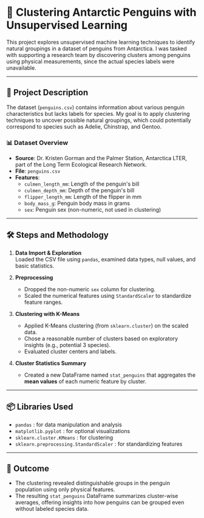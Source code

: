 # 🐧 Clustering Antarctic Penguins with Unsupervised Learning

This project explores unsupervised machine learning techniques to identify natural groupings in a dataset of penguins from Antarctica. I was tasked with supporting a research team by discovering clusters among penguins using physical measurements, since the actual species labels were unavailable.

---

## 📄 Project Description

The dataset (`penguins.csv`) contains information about various penguin characteristics but lacks labels for species. My goal is to apply clustering techniques to uncover possible natural groupings, which could potentially correspond to species such as Adelie, Chinstrap, and Gentoo.

### 📊 Dataset Overview

- **Source**: Dr. Kristen Gorman and the Palmer Station, Antarctica LTER, part of the Long Term Ecological Research Network.
- **File**: `penguins.csv`
- **Features**:
  - `culmen_length_mm`: Length of the penguin's bill
  - `culmen_depth_mm`: Depth of the penguin's bill
  - `flipper_length_mm`: Length of the flipper in mm
  - `body_mass_g`: Penguin body mass in grams
  - `sex`: Penguin sex (non-numeric, not used in clustering)

---

## 🛠️ Steps and Methodology

1. **Data Import & Exploration**  
   Loaded the CSV file using `pandas`, examined data types, null values, and basic statistics.

2. **Preprocessing**  
   - Dropped the non-numeric `sex` column for clustering.
   - Scaled the numerical features using `StandardScaler` to standardize feature ranges.

3. **Clustering with K-Means**  
   - Applied K-Means clustering (from `sklearn.cluster`) on the scaled data.
   - Chose a reasonable number of clusters based on exploratory insights (e.g., potential 3 species).
   - Evaluated cluster centers and labels.

4. **Cluster Statistics Summary**  
   - Created a new DataFrame named `stat_penguins` that aggregates the **mean values** of each numeric feature by cluster.

---

## 📦 Libraries Used

- `pandas` : for data manipulation and analysis
- `matplotlib.pyplot` : for optional visualizations
- `sklearn.cluster.KMeans` : for clustering
- `sklearn.preprocessing.StandardScaler` : for standardizing features

---

## 🧠 Outcome

- The clustering revealed distinguishable groups in the penguin population using only physical features.
- The resulting `stat_penguins` DataFrame summarizes cluster-wise averages, offering insights into how penguins can be grouped even without labeled species data.


